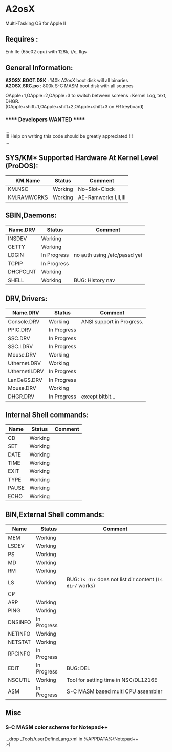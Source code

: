 # A2osX
Multi-Tasking OS for Apple II
## Requires :
Enh IIe (65c02 cpu) with 128k, //c, IIgs
## General Information:
**A2OSX.BOOT.DSK** : 140k A2osX boot disk will all binaries  
**A2OSX.SRC.po** : 800k S-C MASM boot disk with all sources  
  
OApple+1,OApple+2,OApple+3 to switch between screens : Kernel Log, text, DHGR.  
(OApple+shift+1,OApple+shift+2,OApple+shift+3 on FR keyboard)  
  
### **** Developers WANTED ****  
...  
!!! Help on writing this code should be greatly appreciated !!!  
...  
## SYS/KM* Supported Hardware At Kernel Level (ProDOS):
| KM.Name | Status | Comment |
| ------- | ------ | ------- |
| KM.NSC | Working | No-Slot-Clock |
| KM.RAMWORKS | Working | AE-Ramworks I,II,III |
  
## SBIN,Daemons:  
| Name.DRV | Status | Comment |
| -------- | ------ | ------- |
| INSDEV | Working | |
| GETTY | Working | |
| LOGIN | In Progress | no auth using /etc/passd yet |
| TCPIP | In Progress | |
| DHCPCLNT | Working | |
| SHELL | Working | BUG: History nav|
  
## DRV,Drivers:  
| Name.DRV | Status | Comment |
| -------- | ------ | ------- |
| Console.DRV | Working | ANSI support in Progress. |
| PPIC.DRV | In Progress | |
| SSC.DRV | In Progress | |
| SSC.I.DRV | In Progress | |
| Mouse.DRV | Working | |
| Uthernet.DRV | Working | |
| UthernetII.DRV | In Progress | |
| LanCeGS.DRV | In Progress | |
| Mouse.DRV | Working | |
| DHGR.DRV | In Progress | except bitblt... |
  
## Internal Shell commands:  
| Name | Status | Comment |
| ---- | ------ | ------- |
| CD | Working | |
| SET | Working  | |
| DATE | Working  | |
| TIME | Working  | |
| EXIT | Working  | |
| TYPE | Working  | |
| PAUSE | Working | |
| ECHO | Working | |
  
## BIN,External Shell commands:  
| Name | Status | Comment |
| ---- | ------ | ------- |
| MEM | Working | |
| LSDEV | Working | |
| PS | Working | |
| MD | Working | |
| RM | Working | |
| LS | Working  | BUG: `ls dir` does not list dir content (`ls dir/` works) |
| CP | | |
| ARP | Working | |
| PING | Working | |
| DNSINFO | In Progress | |
| NETINFO | Working | |
| NETSTAT | Working | |
| RPCINFO | In Progress | |
| EDIT | In Progress | BUG: DEL |
| NSCUTIL | Working | Tool for setting time in NSC/DL1216E |
| ASM | In Progress | S-C MASM based multi CPU assembler |
  
## Misc  
### S-C MASM color scheme for Notepad++  
...drop _Tools/userDefineLang.xml in %APPDATA%\Notepad++  
;-)

